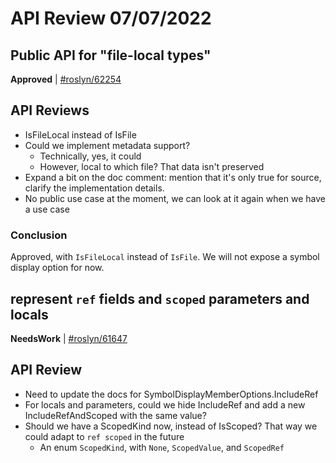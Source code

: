 # API Review 07/07/2022

## Public API for "file-local types"

**Approved** | [#roslyn/62254](https://github.com/dotnet/roslyn/issues/62254#issuecomment-1178238643)

## API Reviews

* IsFileLocal instead of IsFile
* Could we implement metadata support?
    * Technically, yes, it could
    * However, local to which file? That data isn't preserved
* Expand a bit on the doc comment: mention that it's only true for source, clarify the implementation details.
* No public use case at the moment, we can look at it again when we have a use case

### Conclusion

Approved, with `IsFileLocal` instead of `IsFile`. We will not expose a symbol display option for now.
## represent `ref` fields and `scoped` parameters and locals

**NeedsWork** | [#roslyn/61647](https://github.com/dotnet/roslyn/issues/61647#issuecomment-1178239504)

## API Review

* Need to update the docs for SymbolDisplayMemberOptions.IncludeRef
* For locals and parameters, could we hide IncludeRef and add a new IncludeRefAndScoped with the same value?
* Should we have a ScopedKind now, instead of IsScoped? That way we could adapt to `ref scoped` in the future
    * An enum `ScopedKind`, with `None`, `ScopedValue`, and `ScopedRef`

